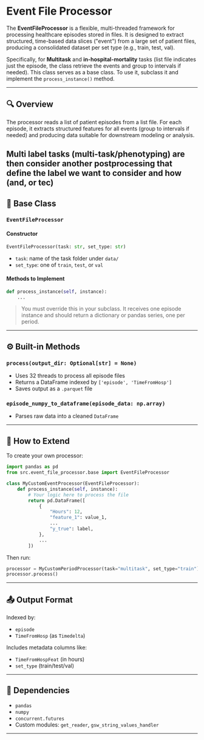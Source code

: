 # Event File Processor

The **EventFileProcessor** is a flexible, multi-threaded framework for processing healthcare episodes stored in files. It is designed to extract structured, time-based data slices ("event") from a large set of patient files, producing a consolidated dataset per set type (e.g., train, test, val).

Specifically, for **Multitask** and **in-hospital-mortality** tasks (list file indicates just the episode, the class retrieve the events and group to intervals if needed).
This class serves as a base class. To use it, subclass it and implement the `process_instance()` method.

---

## 🔍 Overview

The processor reads a list of patient episodes from a list file. For each episode, it extracts structured features for all events (group to intervals if needed) and producing data suitable for downstream modeling or analysis.

## Multi label tasks (multi-task/phenotyping) are then consider another postprocessing that define the label we want to consider and how (and, or tec)

## 🧱 Base Class

### `EventFileProcessor`

#### Constructor

```python
EventFileProcessor(task: str, set_type: str)
```

- `task`: name of the task folder under `data/`
- `set_type`: one of `train`, `test`, or `val`

#### Methods to Implement

```python
def process_instance(self, instance):
    ...
```

> You must override this in your subclass.
> It receives one episode instance and should return a dictionary or pandas series, one per period.

---

## ⚙️ Built-in Methods

### `process(output_dir: Optional[str] = None)`

- Uses 32 threads to process all episode files
- Returns a DataFrame indexed by `['episode', 'TimeFromHosp']`
- Saves output as a `.parquet` file

### `episode_numpy_to_dataframe(episode_data: np.array)`

- Parses raw data into a cleaned `DataFrame`

---

## 🚀 How to Extend

To create your own processor:

```python
import pandas as pd
from src.event_file_processor.base import EventFileProcessor

class MyCustomEventProcessor(EventFileProcessor):
    def process_instance(self, instance):
        # Your logic here to process the file
        return pd.DataFrame([
            {
                "Hours": 12,
                "feature_1": value_1,
                ...
                "y_true": label,
            },
            ...
        ])
```

Then run:

```python
processor = MyCustomPeriodProcessor(task="multitask", set_type="train")
processor.process()
```

---

## 📤 Output Format

Indexed by:

- `episode`
- `TimeFromHosp` (as `Timedelta`)

Includes metadata columns like:

- `TimeFromHospFeat` (in hours)
- `set_type` (train/test/val)

---

## 📌 Dependencies

- `pandas`
- `numpy`
- `concurrent.futures`
- Custom modules: `get_reader`, `gsw_string_values_handler`

---
